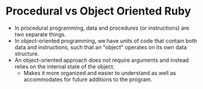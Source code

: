 # Procedural vs Object Oriented Ruby

- In procedural programming, data and procedures (or instructions) are two separate things.
- In object-oriented programming, we have units of code that contain both data and instructions, such that an "object" operates on its own data structure.
- An object-oriented approach does not require arguments and instead relies on the internal state of the object.
  - Makes it more organized and easier to understand as well as accommodates for future additions to the program.